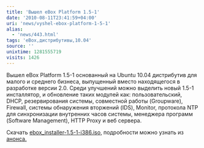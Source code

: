 ```yaml
---
title: 'Вышел eBox Platform 1.5-1'
date: '2010-08-11T23:41:59+04:00'
uri: 'news/vyshel-ebox-platform-1-5-1'
alias: 
  - 'news/443.html'
tags: 'eBox,дистрибутивы,10.04'
source: ''
unixtime: 1281555719
visits: 1426
---
```

Вышел eBox Platform 1.5-1 основанный на Ubuntu 10.04 дистрибутив для малого и среднего бизнеса, выпущенный вместо находящегося в разработке версии 2.0. Среди улучшений можно выделить новый 1.5-1 инсталлятор, и обновление таких модулей как: пользовательский, DHCP, резервирования системы, совместной работы (Groupware), Firewall, системы обнаружения вторжений (IDS), Monitor, протокола NTP для синхронизации внутренних часов системы, менеджера программ (Software Management), HTTP Proxy и веб сервера.

Скачать [ebox\_installer-1.5-1-i386.iso](http://downloads.sourceforge.net/ebox-platform/ebox_installer-1.5-1-i386.iso), подробности можно узнать из [анонса.](http://www.ebox-platform.com/archives/2010/08/05/453-new-beta-installer-available-ebox-platform-1-5-1/)
